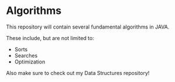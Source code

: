 # Algorithms
This repository will contain several fundamental algorithms in JAVA.

These include, but are not limited to:
- Sorts
- Searches
- Optimization

Also make sure to check out my Data Structures repository!
